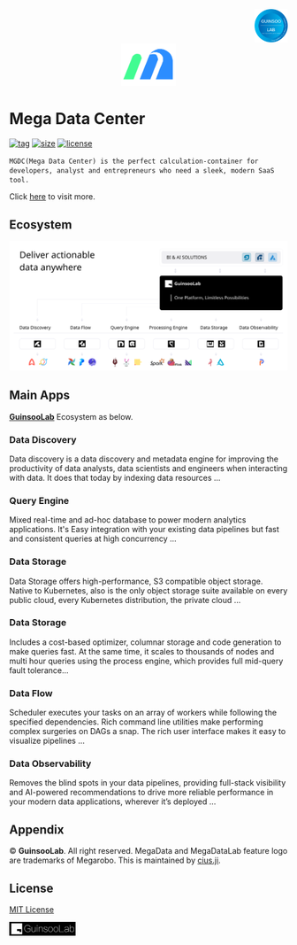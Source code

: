 <div align="right">
    <img src="https://raw.githubusercontent.com/GuinsooLab/glab/main/src/images/guinsoolab_badge.png" width="60" alt="badge">
    <br />
</div>
<div align="center">
    <img src="https://raw.githubusercontent.com/GuinsooLab/glab/main/src/images/logo.svg" width="100" alt="logo" />
    <br />
</div>

# Mega Data Center

[![tag](https://img.shields.io/github/v/tag/GuinsooLab/glab)](https://github.com/GuinsooLab/glab/releases/tag/v1.0.0)
[![size](https://img.shields.io/github/repo-size/GuinsooLab/glab)](https://github.com/GuinsooLab/glab)
[![license](https://img.shields.io/github/license/GuinsooLab/glab)](https://github.com/GuinsooLab/glab/blob/main/LICENSE)

`MGDC(Mega Data Center) is the perfect calculation-container for developers, analyst and entrepreneurs who need a sleek,
modern SaaS tool.`

Click [here](https://guinsoolab.github.io/glab) to visit more.


## Ecosystem

![logo](./src/images/guinsoo-ecosystem.svg)


## Main Apps

[**GuinsooLab**](https://guinsoolab.github.io/glab/#/app/home) Ecosystem as below.

### Data Discovery

Data discovery is a data discovery and metadata engine for improving the productivity of data analysts, data 
scientists and engineers when interacting with data. It does that today by indexing data resources ...

### Query Engine

Mixed real-time and ad-hoc database to power modern analytics applications. It's Easy integration with your existing 
data pipelines but fast and consistent queries at high concurrency ...

### Data Storage

Data Storage offers high-performance, S3 compatible object storage. Native to Kubernetes, also is the only object 
storage suite available on every public cloud, every Kubernetes distribution, the private cloud ...

### Data Storage

Includes a cost-based optimizer, columnar storage and code generation to make queries fast. At the same time, it 
scales to thousands of nodes and multi hour queries using the process engine, which provides full mid-query 
fault tolerance...

### Data Flow

Scheduler executes your tasks on an array of workers while following the specified dependencies. Rich command line 
utilities make performing complex surgeries on DAGs a snap. The rich user interface makes it easy to visualize pipelines ...

### Data Observability

Removes the blind spots in your data pipelines, providing full-stack visibility and AI-powered recommendations 
to drive more reliable performance in your modern data applications, wherever it’s deployed ...


## Appendix

© **GuinsooLab**. All right reserved. MegaData and MegaDataLab feature logo are trademarks of Megarobo.
This is maintained by [cius.ji](https://github.com/ciusji).


## License

[MIT License](./LICENSE)

<img src="https://raw.githubusercontent.com/GuinsooLab/glab/main/src/images/guinsoolab-group.svg" width="120" alt="license" />
